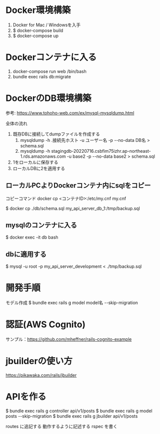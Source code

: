 # Docker環境構築

1. Docker for Mac / Windowsを入手
2. $ docker-compose build
3. $ docker-compose up

# Dockerコンテナに入る

1. docker-compose run web /bin/bash
2. bundle exec rails db:migrate

# DockerのDB環境構築

参考: https://www.tohoho-web.com/ex/mysql-mysqldump.html

全体の流れ
1. 既存DBに接続してdumpファイルを作成する
   1. mysqldump -h .接続先ホスト -u ユーザー名 -p --no-data DB名 > schema.sql
   2. mysqldump -h stagingdb-20220716.csbfim75izhr.ap-northeast-1.rds.amazonaws.com -u base2 -p --no-data base2 > schema.sql
2. 1をローカルに保存する
3. ローカルDBに2を適用する

## ローカルPCよりDockerコンテナ内にsqlをコピー

コピーコマンド
docker cp <コンテナID>:/etc/my.cnf my.cnf

$ docker cp ./db/schema.sql my_api_server_db_1:/tmp/backup.sql

## mysqlのコンテナに入る
$ docker exec -it db bash

## dbに適用する
$ mysql -u root -p my_api_server_development < ./tmp/backup.sql

# 開発手順
モデル作成
$ bundle exec rails g model model名 --skip-migration

# 認証(AWS Cognito)
サンプル：https://github.com/mheffner/rails-cognito-example

# jbuilderの使い方
https://pikawaka.com/rails/jbuilder

# APIを作る
$ bundle exec rails g controller api/v1/posts
$ bundle exec rails g model posts --skip-migration
$ bundle exec rails g jbuilder api/v1/posts

routes に追記する
動作するように記述する
rspec を書く

